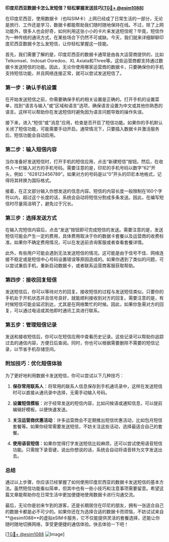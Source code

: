 **印度尼西亚数据卡怎么发短信？轻松掌握发送技巧[[TG💪+ @esim1088](https://t.me/s/esim1088)]**

在印度尼西亚，使用数据卡（也叫SIM卡）上网已经成了日常生活的一部分，无论是旅行、工作还是学习，数据卡都能帮助我们随时随地保持在线。不过，除了上网功能外，很多人也会好奇，如何利用这张小小的卡片来发送短信呢？毕竟，短信作为一种传统的通讯方式，在某些场合下仍然不可或缺。今天，我们就来详细聊聊印度尼西亚数据卡怎么发短信，让你轻松掌握这一技能。

首先，我们需要了解的是，印度尼西亚的数据卡通常是由各大运营商提供的，比如Telkomsel、Indosat Ooredoo、XL Axiata和Three等。这些运营商都支持通过数据卡发送短信的功能。因此，无论你使用哪家运营商的数据卡，只要确保你的手机支持短信功能，并且网络连接正常，就可以尝试发送短信了。

### **第一步：确认手机设置**
在开始发送短信之前，你需要确保手机的相关设置是正确的。打开手机的设置菜单，找到“语言与输入”或“区域和语言”选项，确保语言设置为中文或其他你熟悉的语言。这样可以帮助你在发送短信时避免因为语言问题导致的操作失误。

接下来，进入“短信”或“消息”应用，检查是否开启了短信功能。如果你的手机默认关闭了短信功能，可能需要手动开启。通常情况下，只要插入数据卡并激活服务后，短信功能会自动启用。

### **第二步：输入短信内容**
当你准备好发送短信时，打开手机的短信应用，点击“新建短信”按钮。然后，在收件人一栏输入对方的手机号码。需要注意的是，印尼的手机号码以数字“62”开头，例如：“628123456789”。如果对方的号码是以“0”开头的印尼本地格式，记得将其转换为国际格式。

接着，在正文部分输入你想发送的信息内容。短信的内容长度一般限制在160个字符以内，超过这个长度的话，系统会自动将短信分割成多条发送。因此，在编写短信时尽量简洁明了，避免过于冗长。

### **第三步：选择发送方式**
在输入完短信内容后，点击“发送”按钮即可完成短信的发送。需要注意的是，发送短信可能会产生一定的费用，具体费用取决于你的数据卡套餐以及运营商的收费标准。如果你不确定费用情况，可以在发送前咨询客服或者查看套餐详情。

此外，有些用户可能会遇到无法发送短信的情况。这可能是由于信号不佳、网络连接不稳定或是短信中心号码设置错误等原因造成的。如果你遇到了类似的问题，可以尝试重启手机，重新启动数据卡，或者联系运营商客服获取帮助。

### **第四步：接收回复短信**
发送短信后，你可以等待对方的回复。接收短信的过程与发送短信类似，只要你的手机处于开机状态并且信号良好，就能顺利接收到对方的回复。需要注意的是，有时候短信可能会延迟到达，尤其是在网络繁忙的时候。因此，如果你急需对方的回复，可以通过电话或其他即时通讯工具进行联系。

### **第五步：管理短信记录**
发送和接收短信后，你可以在短信应用中查看历史记录。这些记录可以帮助你追踪过去的通信内容，方便日后查阅。同时，你也可以根据需要删除不需要的短信记录，以节省手机存储空间。

### **附加技巧：优化短信体验**
为了更好地利用数据卡发送短信，你可以尝试以下几种技巧：

1. **保存常用联系人**：将常用的联系人信息保存到手机通讯录中，这样在发送短信时可以直接从通讯录中选择，无需手动输入号码。
   
2. **设置短信模板**：对于经常发送的短信内容，比如问候语或通知信息，可以提前编辑好模板，以便快速发送。

3. **关注运营商优惠活动**：许多运营商会不定期推出短信优惠活动，比如包月短信套餐等。如果你经常需要发送短信，不妨关注这些活动，选择最适合自己的套餐。

4. **使用语音短信**：如果你觉得打字发送短信比较麻烦，还可以尝试使用语音短信功能。只需按下录音键，说出你想说的话，系统会自动将语音转为文字发送出去。

### **总结**
通过以上步骤，你应该已经掌握了如何使用印度尼西亚的数据卡发送短信的基本方法。虽然短信功能看似简单，但其中也有一些小技巧和注意事项需要留意。希望这篇文章能帮助你在日常生活中更加便捷地使用数据卡进行沟通交流。

最后，无论你是初来乍到的游客，还是长期居住在印尼的朋友，拥有一张适合自己的数据卡都是必不可少的。如果你还在为选择合适的数据卡而烦恼，不妨试试来自**@esim1088**的虚拟eSIM卡服务，它不仅能提供灵活的套餐选择，还能让你随时随地切换网络，享受更便捷的通信体验。快去体验一下吧！

[[TG💪+ @esim1088](https://t.me/s/esim1088) ![Image](https://i.postimg.cc/4NQfJmqS/Snipaste-2025-05-13-00-14-12.png)]
